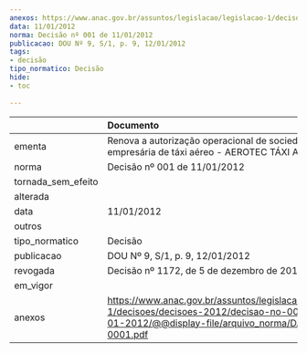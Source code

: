 ```yaml
---
anexos: https://www.anac.gov.br/assuntos/legislacao/legislacao-1/decisoes/decisoes-2012/decisao-no-001-de-11-01-2012/@@display-file/arquivo_norma/DA2012-0001.pdf
data: 11/01/2012
norma: Decisão nº 001 de 11/01/2012
publicacao: DOU Nº 9, S/1, p. 9, 12/01/2012
tags:
- decisão
tipo_normatico: Decisão
hide: 
- toc 
 
---
```


|                    | Documento                                                                                                                                                 |
|:-------------------|:----------------------------------------------------------------------------------------------------------------------------------------------------------|
| ementa             | Renova a autorização operacional de sociedade empresária de táxi aéreo - AEROTEC TÁXI AÉREO LTDA.                                                         |
| norma              | Decisão nº 001 de 11/01/2012                                                                                                                              |
| tornada_sem_efeito |                                                                                                                                                           |
| alterada           |                                                                                                                                                           |
| data               | 11/01/2012                                                                                                                                                |
| outros             |                                                                                                                                                           |
| tipo_normatico     | Decisão                                                                                                                                                   |
| publicacao         | DOU Nº 9, S/1, p. 9, 12/01/2012                                                                                                                           |
| revogada           | Decisão nº 1172, de 5 de dezembro de 2016.                                                                                                                |
| em_vigor           |                                                                                                                                                           |
| anexos             | https://www.anac.gov.br/assuntos/legislacao/legislacao-1/decisoes/decisoes-2012/decisao-no-001-de-11-01-2012/@@display-file/arquivo_norma/DA2012-0001.pdf |